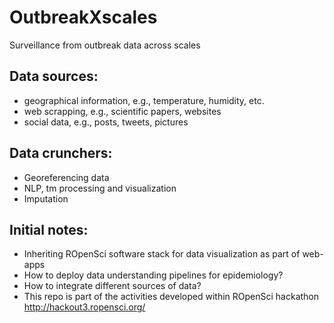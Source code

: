 # OutbreakXscales
Surveillance from outbreak data across scales

## Data sources:
- geographical information, e.g., temperature, humidity, etc.
- web scrapping, e.g., scientific papers, websites
- social data, e.g., posts, tweets, pictures

## Data crunchers:
- Georeferencing data
- NLP, tm processing and visualization
- Imputation

## Initial notes:
- Inheriting ROpenSci software stack for data visualization as part of web-apps
- How to deploy data understanding pipelines for epidemiology?
- How to integrate different sources of data?
- This repo is part of the activities developed within ROpenSci hackathon
http://hackout3.ropensci.org/



